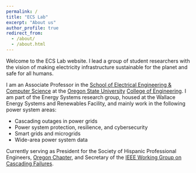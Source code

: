 ```yaml
---
permalink: /
title: "ECS Lab"
excerpt: "About us"
author_profile: true
redirect_from:
  - /about/
  - /about.html
---
```


Welcome to the ECS Lab website. I lead a group of student researchers with the vision of making electricity infrastructure sustainable for the planet and safe for all humans.

I am an Associate Professor in the [School of Electrical Engineering & Computer Science](http://eecs.oregonstate.edu) at the [Oregon State University](https://oregonstate.edu) [College of Engineering](http://engineering.oregonstate.edu). I am part of the Energy Systems research group, housed at the Wallace Energy Systems and Renewables Facility, and mainly work in the following power system areas:

 * Cascading outages in power grids
 * Power system protection, resilience, and cybersecurity
 * Smart grids and microgrids
 * Wide-area power system data

Currently serving as President for the Society of Hispanic Professional Engineers, [Oregon Chapter](http://shpeoregon.org), and Secretary of the [IEEE Working Group on Cascading Failures](http://sites.ieee.org/pes-cascading/).
